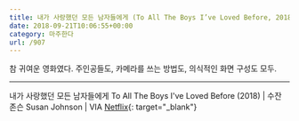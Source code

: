 ```yaml
---
title: 내가 사랑했던 모든 남자들에게 (To All The Boys I’ve Loved Before, 2018)
date: 2018-09-21T10:06:55+00:00
category: 마주한다
url: /907
---
```


참 귀여운 영화였다. 주인공들도, 카메라를 쓰는 방법도, 의식적인 화면 구성도 모두.

---

내가 사랑했던 모든 남자들에게 To All The Boys I've Loved Before (2018) | 수잔 존슨 Susan Johnson | VIA [Netflix](http://netflix.com){: target="\_blank"}
